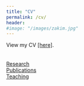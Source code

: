 ```yaml
---
title: "CV"
permalink: /cv/
header:
#image: "/images/zakim.jpg"
---
```

<div style="text-align: justify">
View my CV <a href="https://asif-hanif.github.io/_pages/CV.pdf" target="_blank">[here]</a>.
</div>


<br />
<br />
<a href="/research/">Research</a>
<br />
<a href="/publications/">Publications</a>
<br />
<a href="/teaching/">Teaching</a>

